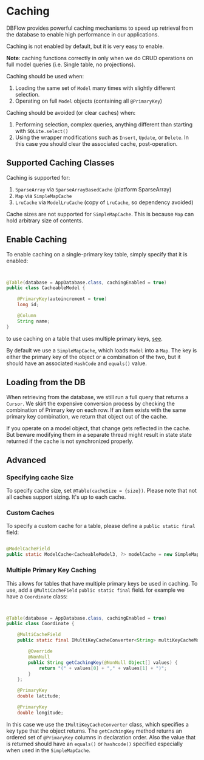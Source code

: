 # Caching

DBFlow provides powerful caching mechanisms to speed up retrieval from the database
to enable high performance in our applications.

Caching is not enabled by default, but it is very easy to enable.

**Note**: caching functions correctly in only when we do CRUD operations on full model queries (i.e. Single table, no projections).

Caching should be used when:
  1. Loading the same set of `Model` many times with slightly different selection.
  2. Operating on full `Model` objects (containing all `@PrimaryKey`)

Caching should be avoided (or clear caches) when:
  1. Performing selection, complex queries, anything different than starting with `SQLite.select()`
  2. Using the wrapper modifications such as `Insert`, `Update`, or `Delete`. In this case you should clear the associated cache, post-operation.

## Supported Caching Classes

Caching is supported for:
  1. `SparseArray` via `SparseArrayBasedCache` (platform SparseArray)
  2. `Map` via `SimpleMapCache`
  3. `LruCache` via `ModelLruCache` (copy of `LruCache`, so dependency avoided)

Cache sizes are not supported for `SimpleMapCache`. This is because `Map` can hold
arbitrary size of contents.

## Enable Caching

To enable caching on a single-primary key table, simply specify that it is enabled:

```java


@Table(database = AppDatabase.class, cachingEnabled = true)
public class CacheableModel {

    @PrimaryKey(autoincrement = true)
    long id;

    @Column
    String name;
}

```

to use caching on a table that uses multiple primary keys, [see](/usage2/Caching.md#multiple-primary-key-caching).

By default we use a `SimpleMapCache`, which loads `Model` into a `Map`. The key is
either the primary key of the object or a combination of the two, but it should have
an associated `HashCode` and `equals()` value.

## Loading from the DB

When retrieving from the database, we still run a full query that returns a `Cursor`.
We skirt the expensive conversion process by checking the combination of Primary key on each row.
If an item exists with the same primary key combination, we return that object out of the cache.

If you operate on a model object, that change gets reflected in the cache. But beware
modifying them in a separate thread might result in state state returned if the cache is not synchronized
properly.

## Advanced

### Specifying cache Size

To specify cache size, set `@Table(cacheSize = {size})`. Please note that not all
caches support sizing. It's up to each cache.  

### Custom Caches

To specify a custom cache for a table, please define a `public static final` field:

```java

@ModelCacheField
public static ModelCache<CacheableModel3, ?> modelCache = new SimpleMapCache<>(); // replace with any cache you want.

```

### Multiple Primary Key Caching

This allows for tables that have multiple primary keys be used in caching. To use,
add a `@MultiCacheField` `public static final` field.
for example we have a `Coordinate` class:


```java


@Table(database = AppDatabase.class, cachingEnabled = true)
public class Coordinate {

    @MultiCacheField
    public static final IMultiKeyCacheConverter<String> multiKeyCacheModel = new IMultiKeyCacheConverter<String>() {

        @Override
        @NonNull
        public String getCachingKey(@NonNull Object[] values) {
            return "(" + values[0] + "," + values[1] + ")";
        }
    };

    @PrimaryKey
    double latitude;

    @PrimaryKey
    double longitude;


```

In this case we use the `IMultiKeyCacheConverter` class, which specifies a key type
that the object returns. The `getCachingKey` method returns an ordered set of `@PrimaryKey`
columns in declaration order. Also the value that is returned should have an `equals()` or `hashcode()` specified
especially when used in the `SimpleMapCache`.
